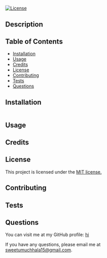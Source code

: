 # 
[![License](https://img.shields.io/badge/License-MIT-yellow.svg)](https://opensource.org/licenses/MIT)
## Description


## Table of Contents
- [Installation](#installation)
- [Usage](#usage)
- [Credits](#credits)
- [License](#license)
- [Contributing](#contributing)
- [Tests](#tests)
- [Questions](#questions)

## Installation
```

```

## Usage


## Credits

## License
This project is licensed under the [MIT license.](https://opensource.org/licenses/MIT)

## Contributing


## Tests


## Questions
You can visit me at my GitHub profile: [hi](https://github.com/hi)

If you have any questions, please email me at [sweetumuchhala15@gmail.com](mailto:sweetumuchhala15@gmail.com).